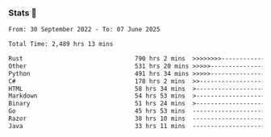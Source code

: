 ### Stats 👋
<!--START_SECTION:waka-->

```txt
From: 30 September 2022 - To: 07 June 2025

Total Time: 2,489 hrs 13 mins

Rust                               790 hrs 2 mins  >>>>>>>>-----------------   31.74 %
Other                              531 hrs 20 mins >>>>>--------------------   21.35 %
Python                             491 hrs 34 mins >>>>>--------------------   19.75 %
C#                                 178 hrs 2 mins  >>-----------------------   07.15 %
HTML                               58 hrs 34 mins  >------------------------   02.35 %
Markdown                           54 hrs 53 mins  >------------------------   02.21 %
Binary                             51 hrs 24 mins  >------------------------   02.07 %
Go                                 45 hrs 53 mins  -------------------------   01.84 %
Razor                              38 hrs 10 mins  -------------------------   01.53 %
Java                               33 hrs 11 mins  -------------------------   01.33 %
```

<!--END_SECTION:waka-->

<!--
**buhaytza2005/buhaytza2005** is a ✨ _special_ ✨ repository because its `README.md` (this file) appears on your GitHub profile.

Here are some ideas to get you started:

- 🔭 I’m currently working on ...
- 🌱 I’m currently learning ...
- 👯 I’m looking to collaborate on ...
- 🤔 I’m looking for help with ...
- 💬 Ask me about ...
- 📫 How to reach me: ...
- 😄 Pronouns: ...
- ⚡ Fun fact: ...
-->


